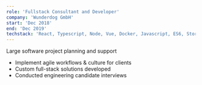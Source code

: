 ```yaml
---
role: 'Fullstack Consultant and Developer'
company: 'Wunderdog GmbH'
start: 'Dec 2018'
end: 'Dec 2019'
techstack: 'React, Typescript, Node, Vue, Docker, Javascript, ES6, Storybook, Kubernetes, Skipper, IOS/Swift, Git, Jest, Enzyme'
---
```

Large software project planning and support
- Implement agile workflows & culture for clients
- Custom full-stack solutions developed
- Conducted engineering candidate interviews
